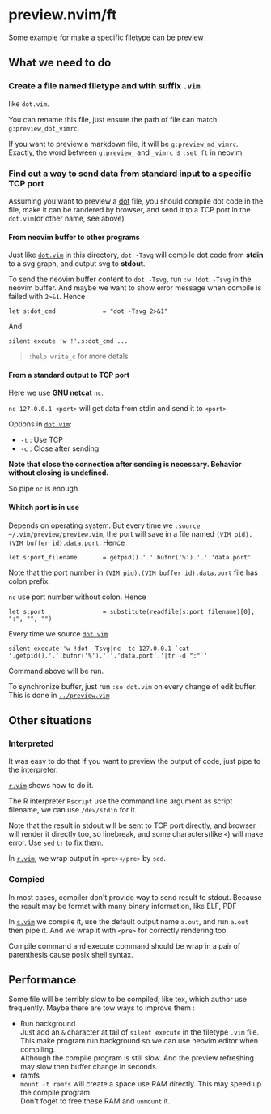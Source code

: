 # preview.nvim/ft

Some example for make a specific filetype can be preview

## What we need to do

### Create a file named filetype and with suffix ```.vim```

like ```dot.vim```.

You can rename this file,
just ensure the path of file can match ```g:preview_dot_vimrc```.

If you want to preview a markdown file, it will be ```g:preview_md_vimrc```.
Exactly, the word between ```g:preview_``` and ```_vimrc``` is
```:set ft``` in neovim.

### Find out a way to send data from standard input to a specific TCP port

Assuming you want to preview a
[dot](https://graphviz.org/doc/info/lang.html)
file, you should compile dot code in the file,
make it can be randered by browser, and send it to a TCP port
in the ```dot.vim```(or other name, see above)

#### From neovim buffer to other programs

Just like [```dot.vim```](dot.vim) in this directory,
```dot -Tsvg``` will compile dot code from **stdin** to a svg graph,
and output svg to **stdout**.

To send the neovim buffer content to ```dot -Tsvg```,
run ```:w !dot -Tsvg``` in the neovim buffer.
And maybe we want to show error message when compile is failed with ```2>&1```.
Hence

```
let s:dot_cmd             = "dot -Tsvg 2>&1"
```

And

```
silent excute 'w !'.s:dot_cmd ...
```

> ```:help write_c``` for more detals

#### From a standard output to TCP port

Here we use [**GNU netcat**](https://netcat.sourceforge.net/)
```nc```.

```nc 127.0.0.1 <port>``` will get data from stdin and send it to ```<port>```

Options in [```dot.vim```](dot.vim):
- ```-t``` : Use TCP
- ```-c``` : Close after sending

**Note that close the connection after sending is necessary. Behavior without closing is undefined.**

So pipe ```nc``` is enough

#### Whitch port is in use

Depends on operating system.
But every time we ```:source ~/.vim/preview/preview.vim```,
the port will save in a file named ```(VIM pid).(VIM buffer id).data.port```.
Hence

```
let s:port_filename       = getpid().'.'.bufnr('%').'.'.'data.port'
```

Note that the port number in ```(VIM pid).(VIM buffer id).data.port``` file
has colon prefix.

```nc``` use port number without colon.
Hence

```
let s:port                = substitute(readfile(s:port_filename)[0], ":", "", "")
```

Every time we source [```dot.vim```](dot.vim)

```
silent execute 'w !dot -Tsvg|nc -tc 127.0.0.1 `cat '.getpid().'.'.bufnr('%').'.'.'data.port'.'|tr -d ":"`'
```

Command above will be run.

To synchronize buffer,
just run ```:so dot.vim``` on every change of edit buffer.
This is done in [```../preview.vim```](../preview.vim) 

## Other situations

### Interpreted

It was easy to do that if you want to preview the output of code,
just pipe to the interpreter.

[```r.vim```](r.vim) shows how to do it.

The R interpreter ```Rscript``` use the command line argument as script filename,
we can use ```/dev/stdin``` for it.

Note that the result in stdout will be sent to TCP port directly,
and browser will render it directly too,
so linebreak, and some characters(like ```<```) will make error.
Use ```sed``` ```tr``` to fix them.

In [```r.vim```](r.vim), we wrap output in ```<pre></pre>```
by ```sed```.

### Compied

In most cases, compiler don't provide way to send result to stdout.
Because the result may be format with many binary information, like ELF, PDF

In [```c.vim```](c.vim) we compile it, use the default output name ```a.out```,
and run ```a.out``` then pipe it. And we wrap it with ```<pre>``` for
correctly rendering too.

Compile command and execute command should be wrap in a pair of parenthesis
cause posix shell syntax.

## Performance

Some file will be terribly slow to be compiled,
like tex, which author use frequently.
Maybe there are tow ways to improve them :

- Run background  
	Just add an ```&``` character at tail of ```silent execute``` in the filetype ```.vim``` file.
	This make program run background
	so we can use neovim editor when compiling.  
	Although the compile program is still slow.
	And the preview refreshing may slow then buffer change in seconds.
- ramfs  
	```mount -t ramfs``` will create a space use RAM directly.
	This may speed up the compile program.  
	Don't foget to free these RAM and ```unmount``` it.
